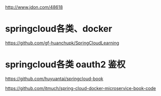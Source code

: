 http://www.jdon.com/48618


# springcloud各类、docker
https://github.com/gf-huanchupk/SpringCloudLearning 

# springcloud各类 oauth2 鉴权
https://github.com/huyuantai/springcloud-book

https://github.com/itmuch/spring-cloud-docker-microservice-book-code
